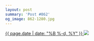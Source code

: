 ```yaml
---
layout: post
summary: 'Post #862'
og_image: 862-1280.jpg
---
```


<p>
 <time>
  <a href="/862">
   {{ page.date | date: "%B %-d, %Y" }}
  </a>
 </time>
 <a href="/862">
  <img data-taken="7/2/2019" sizes="(min-width: 700px) 50vw, calc(100vw - 2rem)" src="{{ site.assets_url }}/862-640.jpg" srcset="{{ site.assets_url }}/862-320.jpg 320w, {{ site.assets_url }}/862-640.jpg 640w, {{ site.assets_url }}/862-960.jpg 960w, {{ site.assets_url }}/862-1280.jpg 1280w"/>
 </a>
</p>
